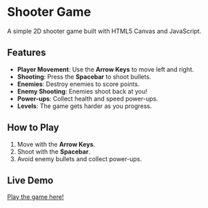 # Shooter Game

A simple 2D shooter game built with HTML5 Canvas and JavaScript.

## Features
- **Player Movement**: Use the **Arrow Keys** to move left and right.
- **Shooting**: Press the **Spacebar** to shoot bullets.
- **Enemies**: Destroy enemies to score points.
- **Enemy Shooting**: Enemies shoot back at you!
- **Power-ups**: Collect health and speed power-ups.
- **Levels**: The game gets harder as you progress.

## How to Play
1. Move with the **Arrow Keys**.
2. Shoot with the **Spacebar**.
3. Avoid enemy bullets and collect power-ups.

## Live Demo
[Play the game here!](https://your-github-username.github.io/shooter-game/)
